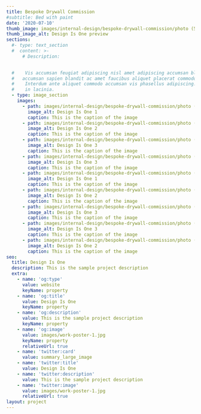 ```yaml
---
title: Bespoke Drywall Commission
#subtitle: Bed with paint
date: '2020-07-10'
thumb_image: images/internal-design/bespoke-drywall-commission/photo (5).jpg #images/work-poster-1-thumb.jpg
thumb_image_alt: Design Is One preview
sections:
  #- type: text_section
  #  content: >-
      # Description:

      
  #    Vis accumsan feugiat adipiscing nisl amet adipiscing accumsan blandit
  #   accumsan sapien blandit ac amet faucibus aliquet placerat commodo.
  #    Interdum ante aliquet commodo accumsan vis phasellus adipiscing. Ornare a
  #    in lacinia.
  - type: image_section
    images:
      - path: images/internal-design/bespoke-drywall-commission/photo (1).jpg
        image_alt: Design Is One 1
        caption: This is the caption of the image
      - path: images/internal-design/bespoke-drywall-commission/photo (2).jpg
        image_alt: Design Is One 2
        caption: This is the caption of the image
      - path: images/internal-design/bespoke-drywall-commission/photo (3).jpg
        image_alt: Design Is One 3
        caption: This is the caption of the image
      - path: images/internal-design/bespoke-drywall-commission/photo (4).jpg
        image_alt: Design Is One 3
        caption: This is the caption of the image
      - path: images/internal-design/bespoke-drywall-commission/photo (5).jpg
        image_alt: Design Is One 1
        caption: This is the caption of the image
      - path: images/internal-design/bespoke-drywall-commission/photo (6).jpg
        image_alt: Design Is One 2
        caption: This is the caption of the image
      - path: images/internal-design/bespoke-drywall-commission/photo (7).jpg
        image_alt: Design Is One 3
        caption: This is the caption of the image
      - path: images/internal-design/bespoke-drywall-commission/photo (8).jpg
        image_alt: Design Is One 3
        caption: This is the caption of the image
      - path: images/internal-design/bespoke-drywall-commission/photo (10).jpg
        image_alt: Design Is One 2
        caption: This is the caption of the image
seo:
  title: Design Is One
  description: This is the sample project description
  extra:
    - name: 'og:type'
      value: website
      keyName: property
    - name: 'og:title'
      value: Design Is One
      keyName: property
    - name: 'og:description'
      value: This is the sample project description
      keyName: property
    - name: 'og:image'
      value: images/work-poster-1.jpg
      keyName: property
      relativeUrl: true
    - name: 'twitter:card'
      value: summary_large_image
    - name: 'twitter:title'
      value: Design Is One
    - name: 'twitter:description'
      value: This is the sample project description
    - name: 'twitter:image'
      value: images/work-poster-1.jpg
      relativeUrl: true
layout: project
---
```

